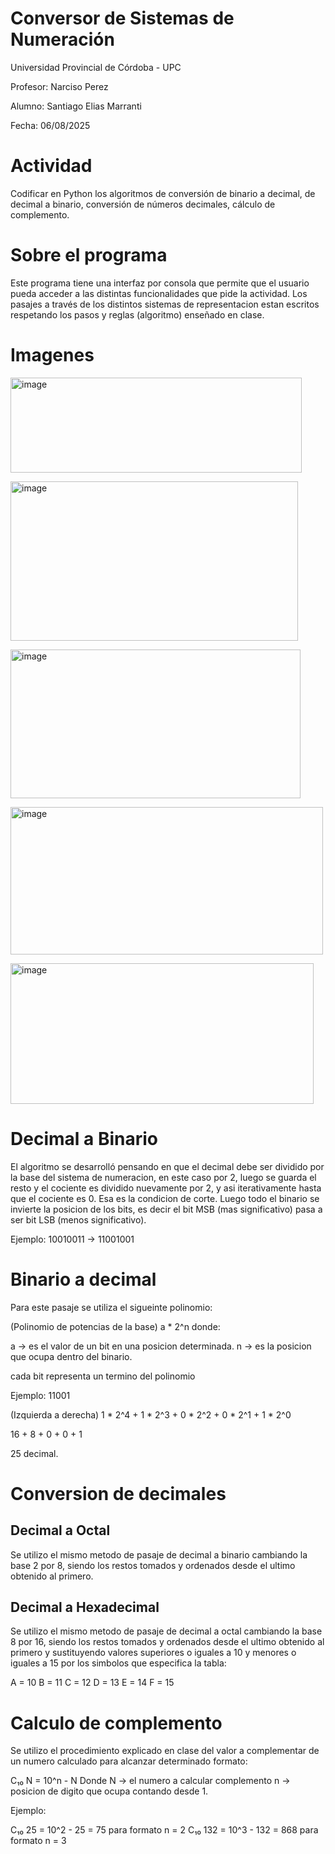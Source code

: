 # Conversor de Sistemas de Numeración

 Universidad Provincial de Córdoba - UPC

 Profesor: Narciso Perez

 Alumno: Santiago Elias Marranti
 
 Fecha: 06/08/2025
 
# Actividad
 Codificar en Python los algoritmos de conversión de binario a decimal, de decimal a binario, conversión de números decimales, cálculo de complemento.

# Sobre el programa
Este programa tiene una interfaz por consola que permite que el usuario pueda acceder a las distintas funcionalidades que pide la actividad. Los pasajes a través de los distintos sistemas de representacion estan escritos respetando los pasos y reglas (algoritmo) enseñado en clase.

# Imagenes

<img width="466" height="152" alt="image" src="https://github.com/user-attachments/assets/b10c6dd4-9df6-42a9-bbe5-fd7216bad7d2" />
<p></p>
<img width="460" height="255" alt="image" src="https://github.com/user-attachments/assets/f10e94ab-20a0-4fdf-bca3-dbd7e3db8d3f" />
<p></p>
<img width="464" height="238" alt="image" src="https://github.com/user-attachments/assets/d336034a-9cca-4c68-89c2-1c5f7b87229a" />
<p></p>
<img width="500" height="236" alt="image" src="https://github.com/user-attachments/assets/5c946172-e54c-4992-98e6-6ab4f30b525a" />
<p></p>
<img width="485" height="225" alt="image" src="https://github.com/user-attachments/assets/cb29e73c-9e84-4820-b26e-6fe466aa6c4e" />


# Decimal a Binario
El algoritmo se desarrolló pensando en que el decimal debe ser dividido por la base del sistema de numeracion, en este caso por 2, luego se guarda el resto y el cociente es dividido nuevamente por 2, y asi iterativamente hasta que el cociente es 0. Esa es la condicion de corte.
Luego todo el binario se invierte la posicion de los bits, es decir el bit MSB (mas significativo) pasa a ser bit LSB (menos significativo).

Ejemplo: 10010011 -> 11001001

# Binario a decimal
Para este pasaje se utiliza el sigueinte polinomio:

(Polinomio de potencias de la base)
a * 2^n donde:

a -> es el valor de un bit en una posicion determinada.
n -> es la posicion que ocupa dentro del binario.

cada bit representa un termino del polinomio

Ejemplo: 11001

(Izquierda a derecha)
1 * 2^4 + 1 * 2^3 + 0 * 2^2 + 0 * 2^1 + 1 * 2^0

16      + 8       + 0       + 0       + 1

25 decimal.

# Conversion de decimales
## Decimal a Octal
Se utilizo el mismo metodo de pasaje de decimal a binario cambiando la base 2 por 8, siendo los restos tomados y ordenados desde el ultimo obtenido al primero.

## Decimal a Hexadecimal
Se utilizo el mismo metodo de pasaje de decimal a octal cambiando la base 8 por 16, siendo los restos tomados y ordenados desde el ultimo obtenido al primero y sustituyendo valores superiores o iguales a 10 y menores o iguales a 15 por los simbolos que especifica la tabla:

A = 10
B = 11
C = 12
D = 13
E = 14
F = 15

# Calculo de complemento
Se utilizo el procedimiento explicado en clase del valor a complementar de un numero calculado para alcanzar determinado formato:

C₁₀ N = 10^n - N
Donde N -> el numero a calcular complemento
n -> posicion de digito que ocupa contando desde 1.

Ejemplo:

C₁₀ 25 = 10^2 - 25 = 75 para formato n = 2
C₁₀ 132 = 10^3 - 132 = 868 para formato n = 3

